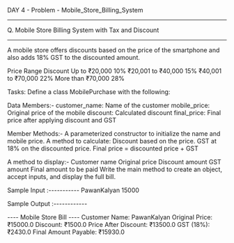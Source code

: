 DAY 4 - Problem - Mobile_Store_Billing_System
________________________________________________________
Q. Mobile Store Billing System with Tax and Discount
________________________________________________________
A mobile store offers discounts based on the price of the smartphone and also adds 18% GST to the discounted amount.

  Price                Range Discount
Up to ₹20,000               10%
₹20,001 to ₹40,000          15%
₹40,001 to ₹70,000          22%
More than ₹70,000           28%

Tasks:
Define a class MobilePurchase with the following:

Data Members:-
customer_name: Name of the customer
mobile_price: Original price of the mobile
discount: Calculated discount
final_price: Final price after applying discount and GST

Member Methods:-
A parameterized constructor to initialize the name and mobile price.
A method to calculate:
Discount based on the price.
GST at 18% on the discounted price.
Final price = discounted price + GST

A method to display:-
Customer name
Original price
Discount amount
GST amount
Final amount to be paid
Write the main method to create an object, accept inputs, and display the full bill.

Sample Input :-----------
PawanKalyan
15000


Sample Output :------------

---- Mobile Store Bill ----
Customer Name: PawanKalyan
Original Price: ₹15000.0
Discount: ₹1500.0
Price After Discount: ₹13500.0
GST (18%): ₹2430.0
Final Amount Payable: ₹15930.0
